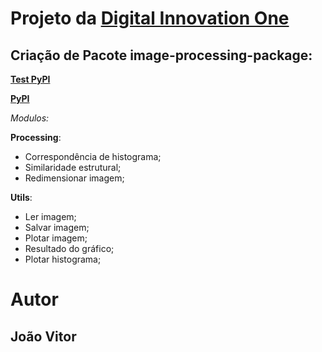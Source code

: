 # Projeto da [Digital Innovation One](http://www.dio.me/) 

## Criação de Pacote **image-processing-package**:

**[Test PyPI](https://test.pypi.org/project/pct-processamento-imagens/0.0.1/)**

**[PyPI](https://pypi.org/project/pct-processamento-imagens/0.0.1/)**

*Modulos:* 

**Processing**:
  * Correspondência de histograma;
  * Similaridade estrutural;
  * Redimensionar imagem;
  
**Utils**:
  * Ler imagem;
  * Salvar imagem;
  * Plotar imagem;
  * Resultado do gráfico;
  * Plotar histograma;

# Autor 
João Vitor
--- 
